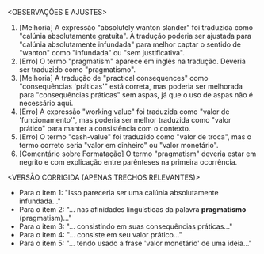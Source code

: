 <OBSERVAÇÕES E AJUSTES>
1. [Melhoria] A expressão "absolutely wanton slander" foi traduzida como "calúnia absolutamente gratuita". A tradução poderia ser ajustada para "calúnia absolutamente infundada" para melhor captar o sentido de "wanton" como "infundada" ou "sem justificativa".
2. [Erro] O termo "pragmatism" aparece em inglês na tradução. Deveria ser traduzido como "pragmatismo".
3. [Melhoria] A tradução de "practical consequences" como "consequências 'práticas'" está correta, mas poderia ser melhorada para "consequências práticas" sem aspas, já que o uso de aspas não é necessário aqui.
4. [Erro] A expressão "working value" foi traduzida como "valor de 'funcionamento'", mas poderia ser melhor traduzida como "valor prático" para manter a consistência com o contexto.
5. [Erro] O termo "cash-value" foi traduzido como "valor de troca", mas o termo correto seria "valor em dinheiro" ou "valor monetário".
6. [Comentário sobre Formatação] O termo "pragmatism" deveria estar em negrito e com explicação entre parênteses na primeira ocorrência.

<VERSÃO CORRIGIDA (APENAS TRECHOS RELEVANTES)>
- Para o item 1: "Isso pareceria ser uma calúnia absolutamente infundada..."
- Para o item 2: "... nas afinidades linguísticas da palavra **pragmatismo** (pragmatism)..."
- Para o item 3: "... consistindo em suas consequências práticas..."
- Para o item 4: "... consiste em seu valor prático..."
- Para o item 5: "... tendo usado a frase 'valor monetário' de uma ideia..."